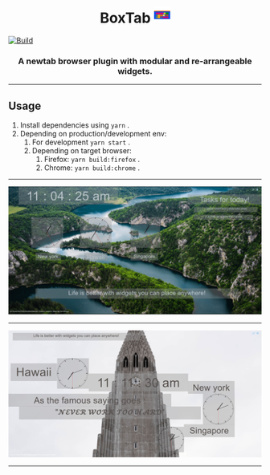 <h1 align="center">BoxTab <img src="public/icons/favicon-32x32.png"/></h1>

[![Build](https://github.com/WAVIFICATION/Boxtab/actions/workflows/BuildCheck.yml/badge.svg)](https://github.com/WAVIFICATION/Boxtab/actions/workflows/BuildCheck.yml)

<h3 align="center">A newtab browser plugin with modular and re-arrangeable widgets.</h3>

***

## Usage

1. Install dependencies using `yarn` .
2. Depending on production/development env:
   1. For development `yarn start` .
   2. Depending on target browser:
      1. Firefox: `yarn build:firefox` .
      2. Chrome: `yarn build:chrome` .

***

<div align="center"><img src="samples/2022-07-09_11-04.png"/></div>

***

<div align="center"><img src="samples/2022-07-09_11-05.png"/></div>

***
